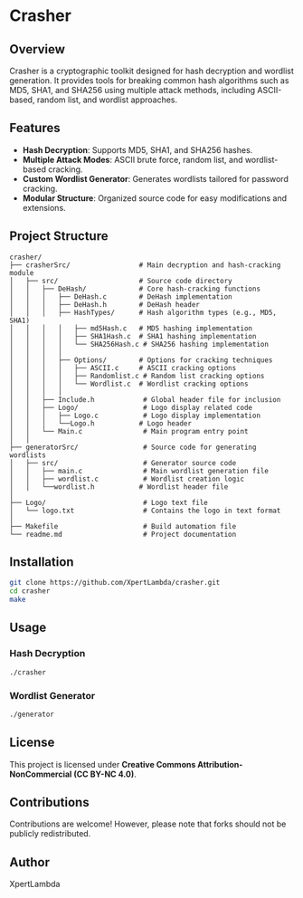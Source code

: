 # Crasher

## Overview
Crasher is a cryptographic toolkit designed for hash decryption and wordlist generation. It provides tools for breaking common hash algorithms such as MD5, SHA1, and SHA256 using multiple attack methods, including ASCII-based, random list, and wordlist approaches.

## Features
- **Hash Decryption**: Supports MD5, SHA1, and SHA256 hashes.
- **Multiple Attack Modes**: ASCII brute force, random list, and wordlist-based cracking.
- **Custom Wordlist Generator**: Generates wordlists tailored for password cracking.
- **Modular Structure**: Organized source code for easy modifications and extensions.

## Project Structure
```
crasher/
├── crasherSrc/                 # Main decryption and hash-cracking module
│   ├── src/                    # Source code directory
│   │   ├── DeHash/             # Core hash-cracking functions
│   │   │   ├── DeHash.c        # DeHash implementation
│   │   │   ├── DeHash.h        # DeHash header
│   │   │   ├── HashTypes/      # Hash algorithm types (e.g., MD5, SHA1)
│   │   │   │   ├── md5Hash.c   # MD5 hashing implementation
│   │   │   │   ├── SHA1Hash.c  # SHA1 hashing implementation
│   │   │   │   └── SHA256Hash.c # SHA256 hashing implementation
│   │   │   │
│   │   │   ├── Options/        # Options for cracking techniques
│   │   │   │   ├── ASCII.c     # ASCII cracking options
│   │   │   │   ├── Randomlist.c # Random list cracking options
│   │   │   │   └── Wordlist.c  # Wordlist cracking options
│   │   │   │
│   │   ├── Include.h            # Global header file for inclusion
│   │   ├── Logo/                # Logo display related code
│   │   │   ├── Logo.c           # Logo display implementation
│   │   │   └──Logo.h           # Logo header
│   │   └── Main.c               # Main program entry point
│   │
├── generatorSrc/                # Source code for generating wordlists
│   ├── src/                     # Generator source code
│   │   ├── main.c               # Main wordlist generation file
│   │   ├── wordlist.c           # Wordlist creation logic
│   │   └──wordlist.h           # Wordlist header file
│
├── Logo/                        # Logo text file
│   └── logo.txt                 # Contains the logo in text format
│
├── Makefile                     # Build automation file
└── readme.md                    # Project documentation
```

## Installation
```bash
git clone https://github.com/XpertLambda/crasher.git
cd crasher
make
```

## Usage
### Hash Decryption
```bash
./crasher
```

### Wordlist Generator
```bash
./generator
```

## License
This project is licensed under **Creative Commons Attribution-NonCommercial (CC BY-NC 4.0)**.

## Contributions
Contributions are welcome! However, please note that forks should not be publicly redistributed.

## Author
XpertLambda